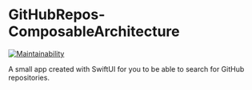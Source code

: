 # GitHubRepos-ComposableArchitecture

[![Maintainability](https://api.codeclimate.com/v1/badges/3bc36678f5cc49100d59/maintainability)](https://codeclimate.com/github/leonardo-ferreira07/GitHubRepos-ComposableArchitecture/maintainability)

A small app created with SwiftUI for you to be able to search for GitHub repositories.
